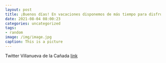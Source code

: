 ```yaml
---
layout: post
title: ¡Buenos días! En vacaciones disponemos de más tiempo para disfrutar de la lectura. En la Biblioteca F. Lázaro Carreter encontr...
date: 2021-08-04 08:00:23
categories: uncategorized
tags:
- random
image: /img/image.jpg
caption: This is a picture
---
```

Twitter Villanueva de la Cañada [link](https://twitter.com/AytoVDLCanada/status/1422826504036265984)
